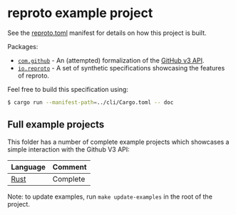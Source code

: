 # reproto example project

See the [reproto.toml] manifest for details on how this project is built.

Packages:

 * [`com.github`] - An (attempted) formalization of the [GitHub v3 API].
 * [`io.reproto`] - A set of synthetic specifications showcasing the features of reproto.

Feel free to build this specification using:

```bash
$ cargo run --manifest-path=../cli/Cargo.toml -- doc
```

[reproto.toml]: reproto.toml
[GitHub v3 API]: https://developer.github.com/v3/
[`com.github`]: src/com/github
[`io.reproto`]: src/io/reproto

## Full example projects

This folder has a number of complete example projects which showcases a simple interaction with the
Github V3 API:

| Language             | Comment  |
|----------------------|----------|
| [Rust](rust-example) | Complete |

Note: to update examples, run `make update-examples` in the root of the project.
